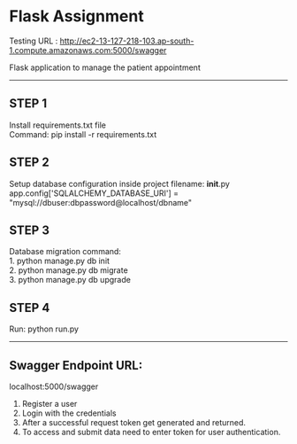 # Flask Assignment

Testing URL : http://ec2-13-127-218-103.ap-south-1.compute.amazonaws.com:5000/swagger

Flask application to manage the patient appointment

----------------------------------------------------

## STEP 1 

Install requirements.txt file <br>
Command: pip install -r requirements.txt

## STEP 2

Setup database configuration inside project filename: __init__.py <br>
app.config['SQLALCHEMY_DATABASE_URI'] = "mysql://dbuser:dbpassword@localhost/dbname"

## STEP 3

Database migration command: <br>
    1. python manage.py db init <br>
    2. python manage.py db migrate <br>
    3. python manage.py db upgrade

## STEP 4

Run: python run.py

----------------------------------------------------

## Swagger Endpoint URL:
localhost:5000/swagger

1. Register a user
2. Login with the credentials 
3. After a successful request token get generated and returned.
4. To access and submit data need to enter token for user authentication.





